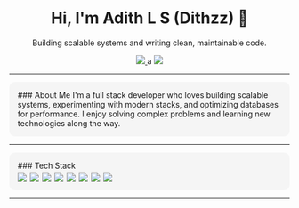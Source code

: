 <!-- ======================== HEADER ======================== -->
<h1 align="center">Hi, I'm Adith L S (Dithzz) 👋</h1>
<p align="center">Building scalable systems and writing clean, maintainable code.</p>

<!-- ======================== SOCIAL LINKS ======================== -->
<p align="center">
  <a href="https://www.linkedin.com/in/ls-adith/">
    <img src="https://img.shields.io/badge/LinkedIn-0077B5?style=for-the-badge&logo=linkedin&logoColor=white"/>
  </a>a
  <a href="https://azenvoc.com/">
    <img src="https://img.shields.io/badge/Portfolio-333333?style=for-the-badge&logo=google-chrome&logoColor=white"/>
  </a>
</p>

---

<!-- ======================== ABOUT ME ======================== -->
<div style="background-color:#f5f5f5; padding:15px; border-radius:10px;">
### About Me
I'm a full stack developer who loves building scalable systems, experimenting with modern stacks, and optimizing databases for performance.  
I enjoy solving complex problems and learning new technologies along the way.
</div>

---

<!-- ======================== TECH STACK ======================== -->
<div style="background-color:#f5f5f5; padding:15px; border-radius:10px; margin-top:10px;">
### Tech Stack
<div style="display:flex; flex-wrap: wrap; gap: 6px; margin-top:5px;">
  <img src="https://img.shields.io/badge/JavaScript-F7DF1E?style=flat-square&logo=javascript&logoColor=black"/>
  <img src="https://img.shields.io/badge/TypeScript-3178C6?style=flat-square&logo=typescript&logoColor=white"/>
  <img src="https://img.shields.io/badge/React-20232A?style=flat-square&logo=react&logoColor=61DAFB"/>
  <img src="https://img.shields.io/badge/Node.js-339933?style=flat-square&logo=nodedotjs&logoColor=white"/>
  <img src="https://img.shields.io/badge/Next.js-000000?style=flat-square&logo=nextdotjs&logoColor=white"/>
  <img src="https://img.shields.io/badge/PostgreSQL-336791?style=flat-square&logo=postgresql&logoColor=white"/>
  <img src="https://img.shields.io/badge/Docker-2496ED?style=flat-square&logo=docker&logoColor=white"/>
  <img src="https://img.shields.io/badge/AWS-232F3E?style=flat-square&logo=amazonaws&logoColor=white"/>
</div>
</div>

---


